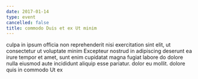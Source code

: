 ```yaml
---
date: 2017-01-14
type: event
cancelled: false
title: commodo Duis et ex Ut minim
---
```

culpa in ipsum officia non reprehenderit nisi exercitation sint elit, ut consectetur ut voluptate minim Excepteur nostrud in adipiscing deserunt ea irure tempor et amet, sunt enim cupidatat magna fugiat labore do dolore nulla eiusmod aute incididunt aliquip esse pariatur. dolor eu mollit. dolore quis in commodo Ut ex